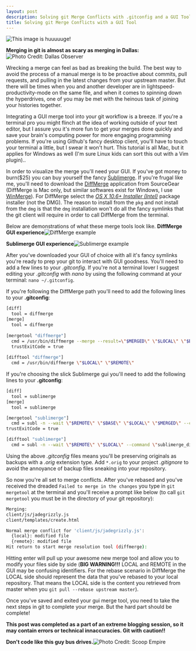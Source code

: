 ```yaml
---
layout: post
description: Solving git Merge Conflicts with .gitconfig and a GUI Tool like diffmerge or sublime 
title: Solving git Merge Conflicts with a GUI Tool
---
```


![This image is huuuuuge!](https://davidraleigh.github.io/assets/git-merge/foundingfather_v2.png)


**Merging in git is almost as scary as merging in Dallas:**![Photo Credit: Dallas Observer](https://davidraleigh.github.io/assets/git-merge/Trafficpocalypse-thumb-565x317.jpg)


Wrecking a merge can feel as bad as breaking the build. The best way to avoid the process of a manual merge is to be proactive about commits, pull requests, and pulling in the latest changes from your upstream master. But there will be times when you and another developer are in lightspeed-productivity-mode on the same file, and when it comes to spinning down the hyperdrives, one of you may be met with the heinous task of joining your histories together.

Integrating a GUI merge tool into your git workflow is a breeze. If you're a terminal pro you might flinch at the idea of working outside of your text editor, but I assure you it's more fun to get your merges done quickly and save your brain's computing power for more engaging programming problems. If you're using Github's fancy desktop client, you'll have to touch your terminal a little, but I swear it won't hurt. This tutorial is all Mac, but it applies for Windows as well (I'm sure Linux kids can sort this out with a Vim plugin)..

In order to visualize the merge you'll need your GUI. If you've got money to burn($25) you can buy yourself the fancy [Sublimerge](http://www.sublimerge.com/). If you're frugal like me, you'll need to download the [DiffMerge](https://sourcegear.com/diffmerge/) application from SourceGear (DiffMerge is Mac only, but similar softwares exist for Windows, I use [WinMerge](http://winmerge.org/?lang=en)). For DiffMerge select the [*OS X 10.6+ Installer (Intel)*](http://download.sourcegear.com/DiffMerge/4.2.1/DiffMerge.4.2.1.1013.intel.stable.pkg) package installer (not the DMG). The reason to install from the `pkg` and not install from the `dmg` is that the `dmg` installation won't do all the fancy symlinks that the git client will require in order to call DiffMerge from the terminal. 

Below are demonstrations of what these merge tools look like.
**DiffMerge GUI experience**![DiffMerge example](https://davidraleigh.github.io/assets/git-merge/DiffMerge.png)

**Sublimerge GUI experience**![Sublimerge example](https://davidraleigh.github.io/assets/git-merge/sublimerge.png)

After you've downloaded your GUI of choice with all it's fancy symlinks you're ready to prep your git to interact with GUI goodness. You'll need to add a few lines to your *.gitconfig*. If you're not a terminal lover I suggest editing your *.gitconfig* with *nano* by using the following command at your terminal: `nano ~/.gitconfig`.

If you're following the DiffMerge path you'll need to add the following lines to your __.gitconfig__:

```bash
[diff]
  tool = diffmerge
[merge]
  tool = diffmerge
  
[mergetool "diffmerge"]
  cmd = /usr/bin/diffmerge --merge --result=\"$MERGED\" \"$LOCAL\" \"$BASE\" \"$REMOTE\"
  trustExitCode = true
  
[difftool "diffmerge"]
  cmd = /usr/bin/diffmerge \"$LOCAL\" \"$REMOTE\"
```

If you're choosing the slick Sublimerge gui you'll need to add the following lines to your __.gitconfig__:

```bash
[diff]
  tool = sublimerge
[merge]
  tool = sublimerge

[mergetool "sublimerge"]
  cmd = subl -n --wait \"$REMOTE\" \"$BASE\" \"$LOCAL\" \"$MERGED\" --command \"sublimerge_diff_views\"
trustExitCode = true

[difftool "sublimerge"]
  cmd = subl -n --wait \"$REMOTE\" \"$LOCAL\" --command \"sublimerge_diff_views {\\\"left_read_only\\\": true, \\\"right_read_only\\\": true}\"
```

Using the above *.gitconfig* files means you'll be preserving originals as backups with a *.orig* extension type. Add `*.orig` to your project *.gitignore* to avoid the annoyance of backup files sneaking into your repository.

So now you're all set to merge conflicts. After you've rebased and you've received the dreaded `Failed to merge in the changes` you type in `git mergetool` at the terminal and you'll receive a prompt like below (to call `git mergetool` you must be in the directory of your git repository):

```bash
Merging:
client/js/jadegrizzly.js
client/templates/create.html

Normal merge conflict for 'client/js/jadegrizzly.js':
  {local}: modified file
  {remote}: modified file
Hit return to start merge resolution tool (diffmerge): 
```

Hitting enter will pull up your awesome new merge tool and allow you to modify your files side by side (**BIG WARNING!!!** LOCAL and REMOTE in the GUI may be confusing identifiers. For the rebase scenario in DiffMerge the LOCAL side should represent the data that you've rebased to your local repository. That means the LOCAL side is the content you retrieved from master when you `git pull --rebase upstream master`).

Once you've saved and exited your gui merge tool, you need to take the next steps in git to complete your merge. But the hard part should be complete!

**This post was completed as a part of an extreme blogging session, so it may contain errors or technical innaccuracies. Git with caution!!**

**Don't code like this guy bus drives.**![Photo Credit: Scoop Empire](https://davidraleigh.github.io/assets/git-merge/bottleneck1.jpg)
